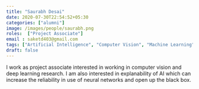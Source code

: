 ```yaml
---
title: "Saurabh Desai"
date: 2020-07-30T22:54:52+05:30
categories: ["alumni"]
image: /images/people/saurabh.png
roles:  ["Project Associate"]
email : saketd403@gmail.com
tags: ["Artificial Intelligence", "Computer Vision", "Machine Learning", "Interpretability and Deep Learning"]
draft: false
---
```

I work as project associate interested in working in computer vision and deep learning research. I am also interested in explanability of AI which can increase the reliability in use of neural networks and open up the black box.